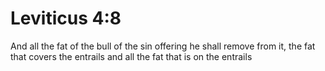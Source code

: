 # Leviticus 4:8

And all the fat of the bull of the sin offering he shall remove from it, the fat that covers the entrails and all the fat that is on the entrails
